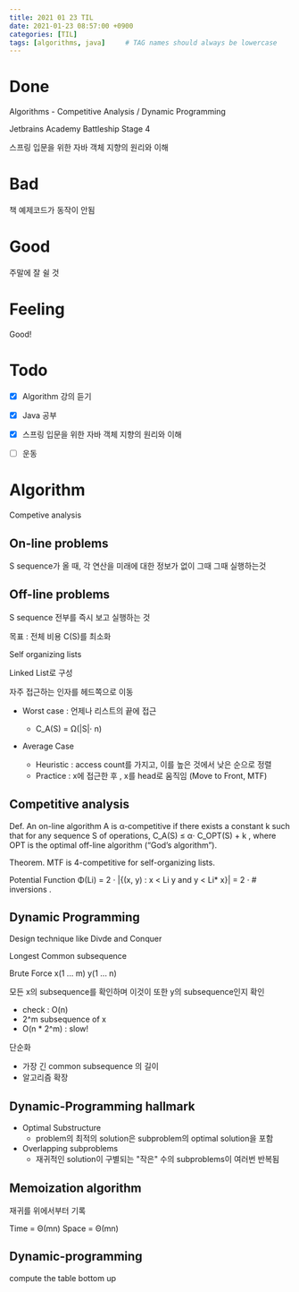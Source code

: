 ```yaml
---
title: 2021 01 23 TIL
date: 2021-01-23 08:57:00 +0900
categories: [TIL]
tags: [algorithms, java]     # TAG names should always be lowercase
---
```


# Done

Algorithms - Competitive Analysis / Dynamic Programming

Jetbrains Academy Battleship Stage 4

스프링 입문을 위한 자바 객체 지향의 원리와 이해

# Bad

책 예제코드가 동작이 안됨

# Good

주말에 잘 쉴 것

# Feeling

Good!

# Todo

- [x] Algorithm 강의 듣기
- [x] Java 공부
- [x] 스프링 입문을 위한 자바 객체 지향의 원리와 이해
- [ ] 운동


# Algorithm

Competive analysis

## On-line problems

S sequence가 올 때, 각 연산을 미래에 대한 정보가 없이 그때 그때 실행하는것

## Off-line problems

S sequence 전부를 즉시 보고 실행하는 것

목표 : 전체 비용 C(S)를 최소화

Self organizing lists

Linked List로 구성

자주 접근하는 인자를 헤드쪽으로 이동

- Worst case : 언제나 리스트의 끝에 접근
  - C_A(S) = Ω(|S|⋅ n)

- Average Case
  - Heuristic : access count를 가지고, 이를 높은 것에서 낮은 순으로 정렬
  - Practice : x에 접근한 후 , x를 head로 움직임 (Move to Front, MTF)

## Competitive analysis

Def. An on-line algorithm A is α-competitive if there exists a constant k such that for any sequence S of operations, C_A(S) ≤ α⋅ C_OPT(S) + k , where OPT is the optimal off-line algorithm (“God’s algorithm”).

Theorem. MTF is 4-competitive for self-organizing lists.

Potential Function  Φ(Li) = 2 ⋅ |{(x, y) : x < Li y and y < Li* x}| = 2 ⋅ # inversions .

## Dynamic Programming

Design technique like Divde and Conquer

Longest Common subsequence

Brute Force
x(1 ... m) y(1 ... n)

모든 x의 subsequence를 확인하며 이것이 또한 y의 subsequence인지 확인

- check : O(n)
- 2^m subsequence of x
- O(n * 2^m) : slow!

단순화

- 가장 긴 common subsequence 의 길이
- 알고리즘 확장


## Dynamic-Programming hallmark

- Optimal Substructure
  - problem의 최적의 solution은 subproblem의 optimal solution을 포함
- Overlapping subproblems
  - 재귀적인 solution이 구별되는 "작은" 수의 subproblems이 여러번 반복됨

## Memoization algorithm

재귀를 위에서부터 기록

Time = Θ(mn)
Space = Θ(mn)

## Dynamic-programming

compute the table bottom up